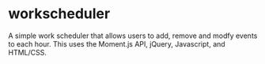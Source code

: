 # workscheduler

A simple work scheduler that allows users to add, remove and modfy events to each hour. This uses the Moment.js API, jQuery, Javascript, and HTML/CSS.